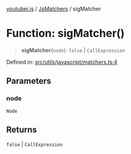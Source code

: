 [youtubei.js](../../../../README.md) / [JsMatchers](../README.md) / sigMatcher

# Function: sigMatcher()

> **sigMatcher**(`node`): `false` \| `CallExpression`

Defined in: [src/utils/javascript/matchers.ts:4](https://github.com/LuanRT/YouTube.js/blob/0733f60b57877f6b8b87dfd5cc6195b5085f5c09/src/utils/javascript/matchers.ts#L4)

## Parameters

### node

`Node`

## Returns

`false` \| `CallExpression`
